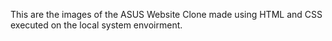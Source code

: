 This are the images of the ASUS Website Clone made using HTML and CSS executed on the local system envoirment.
